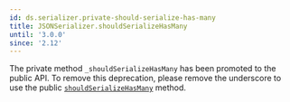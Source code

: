 ```yaml
---
id: ds.serializer.private-should-serialize-has-many
title: JSONSerializer.shouldSerializeHasMany
until: '3.0.0'
since: '2.12'
---
```


The private method `_shouldSerializeHasMany` has been promoted to the public
API. To remove this deprecation, please remove the underscore to use the public
[`shouldSerializeHasMany`](http://emberjs.com/api/data/classes/DS.JSONSerializer.html#method_shouldSerializeHasMany)
method.
